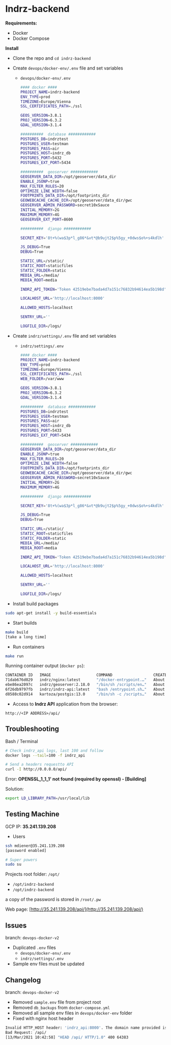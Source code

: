 # Indrz-backend

**Requirements:**

- Docker
- Docker Compose

**Install**

- Clone the repo and `cd indrz-backend`
- Create `devops/docker-env/.env` file and set variables
    - `devops/docker-env/.env`

        ```bash
        #### docker ####
        PROJECT_NAME=indrz-backend
        ENV_TYPE=prod
        TIMEZONE=Europe/Vienna
        SSL_CERTIFICATES_PATH=./ssl

        GEOS_VERSION=3.8.1
        PROJ_VERSION=6.3.2
        GDAL_VERSION=3.1.4

        ##########  database ############
        POSTGRES_DB=indrztest
        POSTGRES_USER=testman
        POSTGRES_PASS=air
        POSTGRES_HOST=indrz_db
        POSTGRES_PORT=5432
        POSTGRES_EXT_PORT=5434

        ##########  geoserver ############
        GEOSERVER_DATA_DIR=/opt/geoserver/data_dir
        ENABLE_JSONP=true
        MAX_FILTER_RULES=20
        OPTIMIZE_LINE_WIDTH=false
        FOOTPRINTS_DATA_DIR=/opt/footprints_dir
        GEOWEBCACHE_CACHE_DIR=/opt/geoserver/data_dir/gwc
        GEOSERVER_ADMIN_PASSWORD=secret10xSauce
        INITIAL_MEMORY=2G
        MAXIMUM_MEMORY=4G
        GEOSERVER_EXT_PORT=8600

        ##########  django ############

        SECRET_KEY='8t+%(wa$3p*l_g86*&vt*@b9ujt2$p%5gy_+0dws$o%+s4kdlh'

        JS_DEBUG=True
        DEBUG=True

        STATIC_URL=/static/
        STATIC_ROOT=staticfiles
        STATIC_FOLDER=static
        MEDIA_URL=/media/
        MEDIA_ROOT=media

        INDRZ_API_TOKEN='Token 42519ebe7bada4d7a151c76832b94614ea5b198d'

        LOCALHOST_URL='http://localhost:8000'

        ALLOWED_HOSTS=localhost

        SENTRY_URL=''

        LOGFILE_DIR=/logs/
        ```

- Create `indrz/settings/.env` file and set variables
    - `indrz/settings/.env`

        ```bash
        #### docker ####
        PROJECT_NAME=indrz-backend
        ENV_TYPE=prod
        TIMEZONE=Europe/Vienna
        SSL_CERTIFICATES_PATH=./ssl
        WEB_FOLDER=/var/www

        GEOS_VERSION=3.8.1
        PROJ_VERSION=6.3.2
        GDAL_VERSION=3.1.4

        ##########  database ############
        POSTGRES_DB=indrztest
        POSTGRES_USER=testman
        POSTGRES_PASS=air
        POSTGRES_HOST=indrz_db
        POSTGRES_PORT=5433
        POSTGRES_EXT_PORT=5434

        ##########  geoserver ############
        GEOSERVER_DATA_DIR=/opt/geoserver/data_dir
        ENABLE_JSONP=true
        MAX_FILTER_RULES=20
        OPTIMIZE_LINE_WIDTH=false
        FOOTPRINTS_DATA_DIR=/opt/footprints_dir
        GEOWEBCACHE_CACHE_DIR=/opt/geoserver/data_dir/gwc
        GEOSERVER_ADMIN_PASSWORD=secret10xSauce
        INITIAL_MEMORY=2G
        MAXIMUM_MEMORY=4G

        ##########  django ############

        SECRET_KEY='8t+%(wa$3p*l_g86*&vt*@b9ujt2$p%5gy_+0dws$o%+s4kdlh'

        JS_DEBUG=True
        DEBUG=True

        STATIC_URL=/static/
        STATIC_ROOT=staticfiles
        STATIC_FOLDER=static
        MEDIA_URL=/media/
        MEDIA_ROOT=media

        INDRZ_API_TOKEN='Token 42519ebe7bada4d7a151c76832b94614ea5b198d'

        LOCALHOST_URL='http://localhost:8000'

        ALLOWED_HOSTS=localhost

        SENTRY_URL=''

        LOGFILE_DIR=/logs/
        ```

- Install build packages

```bash
sudo apt-get install -y build-essentials
```

- Start builds

```bash
make build
[take a long time] 
```

- Run containers

```bash
make run
```

Running container output (`docker ps`):

```bash
CONTAINER ID   IMAGE                    COMMAND                  CREATED              STATUS                                 PORTS                                      NAMES
71dab676d029   indrz/nginx:latest       "/docker-entrypoint.…"   About a minute ago   Up About a minute                      0.0.0.0:80->80/tcp, 0.0.0.0:443->443/tcp   nginx
ebe86ea2097c   indrz/geoserver:2.18.0   "/bin/sh /scripts/en…"   About a minute ago   Up About a minute (health: starting)   8443/tcp, 0.0.0.0:8600->8080/tcp           geoserver
6f26db9797fb   indrz/indrz-api:latest   "bash /entrypoint.sh…"   About a minute ago   Up About a minute                      0.0.0.0:8000->8000/tcp                     indrz_api
d8588c02d914   kartoza/postgis:13.0     "/bin/sh -c /scripts…"   About a minute ago   Up About a minute (healthy)            0.0.0.0:5434->5432/tcp                     indrz_db
```

- Access to **Indrz API** application from the browser:

`http://<IP ADDRESS>/api/`

## Troubleshooting

Bash / Terminal

```bash
# Check indrz_api logs, last 100 and follow
docker logs --tail=100 -f indrz_api

# Send a headers requestto API
curl -I http://0.0.0.0/api/
```

Error: **OPENSSL_1_1_1' not found (required by openssl) - [Building]**

Solution:

```bash
export LD_LIBRARY_PATH=/usr/local/lib
```

## Testing Machine

GCP IP: **35.241.139.208**

- Users

```bash
ssh mdiener@35.241.139.208
[password enabled]

# Super powers
sudo su
```

Projects root folder: `/opt/`

- `/opt/indrz-backend`
- `/opt/indrz-backend`

a copy of the password is stored in `/root/.pw`

Web page: [http://35.241.139.208/api/](http://35.241.139.208/api/)

## Issues

branch: `devops-docker-v2`

- Duplicated `.env` files
    - `devops/docker-env/.env`
    - `indrz/settings/.env`
- Sample env files must be updated

## Changelog

branch: `devops-docker-v2`

- Removed `sample.env` file from project root
- Removed `db_backups` from `docker-compose.yml`
- Removed all sample env files in `devops/docker-env` folder
- Fixed with nginx host header

```bash
Invalid HTTP_HOST header: 'indrz_api:8000'. The domain name provided is not valid according to RFC 1034/1035.
Bad Request: /api/
[13/Mar/2021 10:42:58] "HEAD /api/ HTTP/1.0" 400 64383
```